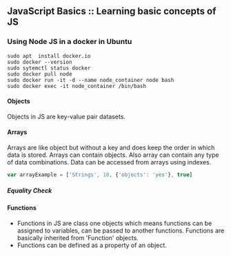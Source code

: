## JavaScript Basics :: Learning basic concepts of JS

### Using Node JS in a docker in Ubuntu
```
sudo apt  install docker.io
sudo docker --version
sudo sytemctl status docker
sudo docker pull node
sudo docker run -it -d --name node_container node bash
sudo docker exec -it node_container /bin/bash
```

#### Objects
Objects in JS are key-value pair datasets. 

#### Arrays
Arrays are like object but without a key and does keep the order in which data is stored. Arrays can contain objects. Also array can contain any type of data combinations. Data can be accessed from arrays using indexes. 
```js
var arrayExample = ['Strings', 10, {'objects': 'yes'}, true]
```

##### Equality Check

#### Functions
- Functions in JS are class one objects which means functions can be assigned to variables, can be passed to another functions. Functions are basically inherited from 'Function' objects.
- Functions can be defined as a property of an object.  